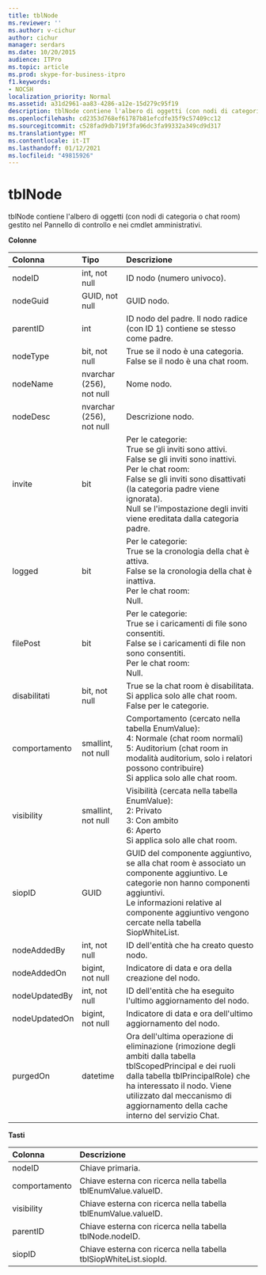 ```yaml
---
title: tblNode
ms.reviewer: ''
ms.author: v-cichur
author: cichur
manager: serdars
ms.date: 10/20/2015
audience: ITPro
ms.topic: article
ms.prod: skype-for-business-itpro
f1.keywords:
- NOCSH
localization_priority: Normal
ms.assetid: a31d2961-aa83-4286-a12e-15d279c95f19
description: tblNode contiene l'albero di oggetti (con nodi di categoria o chat room) gestito nel Pannello di controllo e nei cmdlet amministrativi.
ms.openlocfilehash: cd2353d768ef61787b81efcdfe35f9c57409cc12
ms.sourcegitcommit: c528fad9db719f3fa96dc3fa99332a349cd9d317
ms.translationtype: MT
ms.contentlocale: it-IT
ms.lasthandoff: 01/12/2021
ms.locfileid: "49815926"
---
```

# <a name="tblnode"></a>tblNode
 
tblNode contiene l'albero di oggetti (con nodi di categoria o chat room) gestito nel Pannello di controllo e nei cmdlet amministrativi.
  
**Colonne**

|**Colonna**|**Tipo**|**Descrizione**|
|:-----|:-----|:-----|
|nodeID  <br/> |int, not null  <br/> |ID nodo (numero univoco).  <br/> |
|nodeGuid  <br/> |GUID, not null  <br/> |GUID nodo.  <br/> |
|parentID  <br/> |int  <br/> |ID nodo del padre. Il nodo radice (con ID 1) contiene se stesso come padre.  <br/> |
|nodeType  <br/> |bit, not null  <br/> |True se il nodo è una categoria.  <br/> False se il nodo è una chat room.  <br/> |
|nodeName  <br/> |nvarchar (256), not null  <br/> |Nome nodo.  <br/> |
|nodeDesc  <br/> |nvarchar (256), not null  <br/> |Descrizione nodo.  <br/> |
|invite  <br/> |bit  <br/> | Per le categorie: <br/>  True se gli inviti sono attivi. <br/>  False se gli inviti sono inattivi. <br/>  Per le chat room: <br/>  False se gli inviti sono disattivati (la categoria padre viene ignorata). <br/>  Null se l'impostazione degli inviti viene ereditata dalla categoria padre. <br/> |
|logged  <br/> |bit  <br/> | Per le categorie: <br/>  True se la cronologia della chat è attiva. <br/>  False se la cronologia della chat è inattiva. <br/>  Per le chat room: <br/>  Null. <br/> |
|filePost  <br/> |bit  <br/> | Per le categorie: <br/>  True se i caricamenti di file sono consentiti. <br/>  False se i caricamenti di file non sono consentiti. <br/>  Per le chat room: <br/>  Null. <br/> |
|disabilitati  <br/> |bit, not null  <br/> |True se la chat room è disabilitata. Si applica solo alle chat room. False per le categorie.  <br/> |
|comportamento  <br/> |smallint, not null  <br/> | Comportamento (cercato nella tabella EnumValue): <br/>  4: Normale (chat room normali) <br/>  5: Auditorium (chat room in modalità auditorium, solo i relatori possono contribuire) <br/>  Si applica solo alle chat room. <br/> |
|visibility  <br/> |smallint, not null  <br/> | Visibilità (cercata nella tabella EnumValue): <br/>  2: Privato <br/>  3: Con ambito <br/>  6: Aperto <br/>  Si applica solo alle chat room. <br/> |
|siopID  <br/> |GUID  <br/> |GUID del componente aggiuntivo, se alla chat room è associato un componente aggiuntivo. Le categorie non hanno componenti aggiuntivi.  <br/> Le informazioni relative al componente aggiuntivo vengono cercate nella tabella SiopWhiteList.  <br/> |
|nodeAddedBy  <br/> |int, not null  <br/> |ID dell'entità che ha creato questo nodo.  <br/> |
|nodeAddedOn  <br/> |bigint, not null  <br/> |Indicatore di data e ora della creazione del nodo.  <br/> |
|nodeUpdatedBy  <br/> |int, not null  <br/> |ID dell'entità che ha eseguito l'ultimo aggiornamento del nodo.  <br/> |
|nodeUpdatedOn  <br/> |bigint, not null  <br/> |Indicatore di data e ora dell'ultimo aggiornamento del nodo.  <br/> |
|purgedOn  <br/> |datetime  <br/> |Ora dell'ultima operazione di eliminazione (rimozione degli ambiti dalla tabella tblScopedPrincipal e dei ruoli dalla tabella tblPrincipalRole) che ha interessato il nodo. Viene utilizzato dal meccanismo di aggiornamento della cache interno del servizio Chat.  <br/> |
   
**Tasti**

|**Colonna**|**Descrizione**|
|:-----|:-----|
|nodeID  <br/> |Chiave primaria.  <br/> |
|comportamento  <br/> |Chiave esterna con ricerca nella tabella tblEnumValue.valueID.  <br/> |
|visibility  <br/> |Chiave esterna con ricerca nella tabella tblEnumValue.valueID.  <br/> |
|parentID  <br/> |Chiave esterna con ricerca nella tabella tblNode.nodeID.  <br/> |
|siopID  <br/> |Chiave esterna con ricerca nella tabella tblSiopWhiteList.siopId.  <br/> |
   

